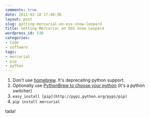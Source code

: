 ```yaml
---
comments: true
date: 2011-02-10 17:40:36
layout: post
slug: getting-mercurial-on-osx-snow-leopard
title: Getting Mercurial on OSX Snow Leopard
wordpress_id: 530
categories:
- Code
- software
tags:
- mercurial
- pip
- python
---
```


1) Don't use [homebrew](https://github.com/mxcl/homebrew). It's deprecating python support.
2) Optionally use [PythonBrew to choose your python](https://github.com/utahta/pythonbrew) (it's a python switcher)
3) `easy_install [pip](http://pypi.python.org/pypi/pip)`
4) `pip install mercurial`

tada!
